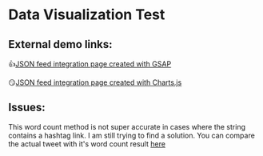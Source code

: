 # Data Visualization Test

## External demo links:
:+1:[JSON feed integration page created with GSAP](http://lenasalbum.com/mtest/charts_gsap.html0)

:smirk:[JSON feed integration page created with Charts.js](http://lenasalbum.com/mtest/chartsJson.html)

## Issues:
This word count method is not super accurate in cases where the string contains a hashtag link. I am still trying to find a solution. You can compare the actual tweet with it's word count result [here](http://lenasalbum.com/mtest/charts_gsap_testingfile.html)
